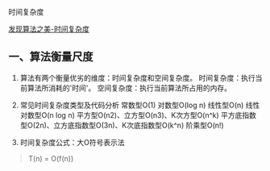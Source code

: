 时间复杂度

[发现算法之美-时间复杂度](https://www.jianshu.com/p/6f3c5ae6b0f8)
## 一、算法衡量尺度 
1. 算法有两个衡量优劣的维度：时间复杂度和空间复杂度。
时间复杂度：执行当前算法所消耗的'时间'。
空间复杂度：执行当前算法所占用的内存。

2. 常见时间复杂度类型及代码分析
常数型O(1)
对数型O(log n)
线性型O(n)
线性对数型O(n log n)
平方型O(n2)、立方型O(n3)、K次方型O(n^k)
平方底指数型O(2n)、立方底指数型O(3n)、K次底指数型O(k^n)
阶乘型O(n!)

3. 时间复杂度公式：大O符号表示法
>T(n) = O(f(n))

 
 